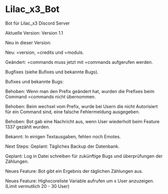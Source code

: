 # Lilac_x3_Bot
Bot für Lilac_x3 Discord Server


Aktuelle Version: Version 1.1


Neu in dieser Version:

Neu: =version, =credits und =moduls.

Geändert: =commands muss jetzt mit =commands <ModulName> <Berechtigungsgruppe> aufgerufen werden.
  
Bugfixes (siehe Bufixes und bekannte Bugs).


Bufixes und bekannte Bugs:

Behoben: Wenn man den Prefix geändert hat, wurden die Prefixes beim Command =commands nicht übernommen.

Behoben: Beim wechsel vom Prefix, wurde bei Usern die nicht Autorisiert für ein Command sind, eine falsche Fehlermeldung ausgegeben.

Behoben: Bot gab eine Nachricht aus, wenn User wiederholt beim Feature 1337 gezählt wurden.

Bekannt: In einigen Textausgaben, fehlen noch Emotes.


Next Steps:
Geplant: Tägliches Backup der Datenbank.

Geplant: Log in Datei schreiben für zukünftige Bugs und überprüfungen der Zählungen.

Neues Feature: Bot gibt ein Ergebnis der täglichen Zählungen aus.

Neues Feature: Highscoreliste Variable aufrufen um x User anzuzeigen. (Limit vermutlich 20 - 30 User)
